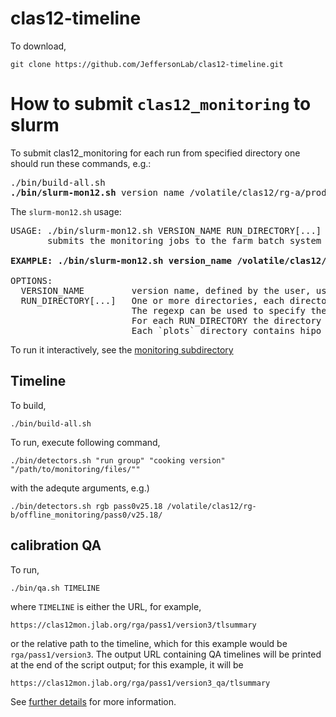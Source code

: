 # clas12-timeline

To download,
```
git clone https://github.com/JeffersonLab/clas12-timeline.git
```


# How to submit `clas12_monitoring` to slurm
To submit clas12_monitoring for each run from specified directory one should run these commands, e.g.:
<pre>
./bin/build-all.sh
<b>./bin/slurm-mon12.sh</b> version_name /volatile/clas12/rg-a/production/Spring19/mon/recon/[0-9][0-9][0-9][0-9][0-9][0-9]
</pre>

The `slurm-mon12.sh` usage:
<pre>
USAGE: ./bin/slurm-mon12.sh VERSION_NAME RUN_DIRECTORY[...]
       submits the monitoring jobs to the farm batch system via Slurm. Each job corresponds to one RUN_DIRECTORY.

<b>EXAMPLE: ./bin/slurm-mon12.sh version_name /volatile/clas12/rg-a/production/Spring19/mon/recon/[0-9][0-9][0-9][0-9][0-9][0-9]</b>

OPTIONS:
  VERSION_NAME         version name, defined by the user, used for slurm jobs identification
  RUN_DIRECTORY[...]   One or more directories, each directory corresponds to one run and should contain reconstructed hipo files.
                       The regexp can be used to specify the list of directories as well.
                       For each RUN_DIRECTORY the directory <b>plots#RUN</b> is created in the working directory.
                       Each `plots` directory contains hipo files with monitoring histograms.
</pre>

To run it interactively, see the [monitoring subdirectory](monitoring)

##  Timeline
To build,
```
./bin/build-all.sh
```

To run, execute following command,

```
./bin/detectors.sh "run group" "cooking version" "/path/to/monitoring/files/""
```
with the adequte arguments, e.g.)
```
./bin/detectors.sh rgb pass0v25.18 /volatile/clas12/rg-b/offline_monitoring/pass0/v25.18/
```


## calibration QA

To run,
```
./bin/qa.sh TIMELINE
```
where `TIMELINE` is either the URL, for example,
```
https://clas12mon.jlab.org/rga/pass1/version3/tlsummary
```
or the relative path to the timeline, which for this example would be `rga/pass1/version3`. The output
URL containing QA timelines will be printed at the end of the script output; for this example, it will be
```
https://clas12mon.jlab.org/rga/pass1/version3_qa/tlsummary
```

See [further details](https://github.com/JeffersonLab/clas12-timeline/blob/main/qa-detectors/README.md) for more information.



